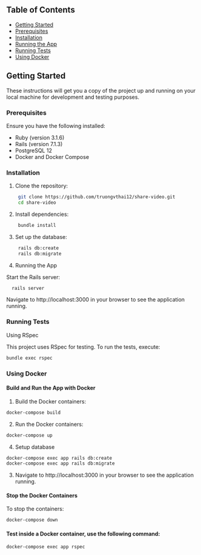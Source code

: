 ## Table of Contents

- [Getting Started](#getting-started)
- [Prerequisites](#prerequisites)
- [Installation](#installation)
- [Running the App](#running-the-app)
- [Running Tests](#running-tests)
- [Using Docker](#using-docker)

## Getting Started

These instructions will get you a copy of the project up and running on your local machine for development and testing purposes.

### Prerequisites

Ensure you have the following installed:

- Ruby (version 3.1.6)
- Rails (version 7.1.3)
- PostgreSQL 12
- Docker and Docker Compose

### Installation

1. Clone the repository:
   ```bash
    git clone https://github.com/truongvthai12/share-video.git
    cd share-video
   ```
2. Install dependencies:
   ```bash
    bundle install
   ```
3. Set up the database:
   ```bash
    rails db:create
    rails db:migrate
   ```
4. Running the App

Start the Rails server:
   ```bash
     rails server
   ```
   Navigate to http://localhost:3000 in your browser to see the application running.

### Running Tests
   Using RSpec

   This project uses RSpec for testing. To run the tests, execute:

   ```bash
   bundle exec rspec
   ```
### Using Docker

#### Build and Run the App with Docker

1. Build the Docker containers:
```bash
docker-compose build
```
2. Run the Docker containers:
```bash
docker-compose up
```

4. Setup database 
```bash
docker-compose exec app rails db:create
docker-compose exec app rails db:migrate
```
3. Navigate to http://localhost:3000 in your browser to see the application running.



#### Stop the Docker Containers


To stop the containers:

```bash
docker-compose down
```

#### Test inside a Docker container, use the following command:

```bash
docker-compose exec app rspec
```



 